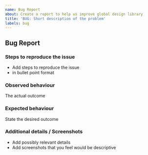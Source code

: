 ```yaml
---
name: Bug Report
about: Create a report to help us improve global design library
title: 'BUG: Short description of the problem'
labels: bug
---
```


## Bug Report

### Steps to reproduce the issue

- Add steps to reproduce the issue
- in bullet point format

### Observed behaviour

The actual outcome

### Expected behaviour

State the desired outcome

### Additional details / Screenshots

- Add possibly relevant details
- Add screenshots that you feel would be descriptive
